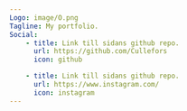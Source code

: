 ```yaml
---
Logo: image/O.png
Tagline: My portfolio.
Social:
    - title: Link till sidans github repo.
      url: https://github.com/Cullefors
      icon: github

    - title: Link till sidans github repo.
      url: https://www.instagram.com/
      icon: instagram
---
```



